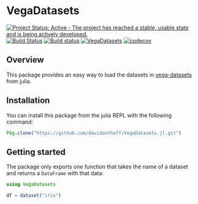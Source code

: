 # VegaDatasets

[![Project Status: Active - The project has reached a stable, usable state and is being actively developed.](http://www.repostatus.org/badges/latest/active.svg)](http://www.repostatus.org/#active)
[![Build Status](https://travis-ci.org/davidanthoff/VegaDatasets.jl.svg?branch=master)](https://travis-ci.org/davidanthoff/VegaDatasets.jl)
[![Build status](https://ci.appveyor.com/api/projects/status/0ph04s8d5r7jqf0p/branch/master?svg=true)](https://ci.appveyor.com/project/davidanthoff/vegadatasets-jl/branch/master)
[![VegaDatasets](http://pkg.julialang.org/badges/VegaDatasets_0.6.svg)](http://pkg.julialang.org/?pkg=VegaDatasets)
[![codecov](https://codecov.io/gh/davidanthoff/VegaDatasets.jl/branch/master/graph/badge.svg)](https://codecov.io/gh/davidanthoff/VegaDatasets.jl)


## Overview

This package provides an easy way to load the datasets in
[vega-datasets](https://github.com/vega/vega-datasets) from julia.

## Installation

You can install this package from the julia REPL with the following
command:

````julia
Pkg.clone("https://github.com/davidanthoff/VegaDatasets.jl.git")
````

## Getting started

The package only exports one function that takes the name of a dataset
and returns a ``DataFrame`` with that data:

````julia
using VegaDatasets

df = dataset("iris")
````
